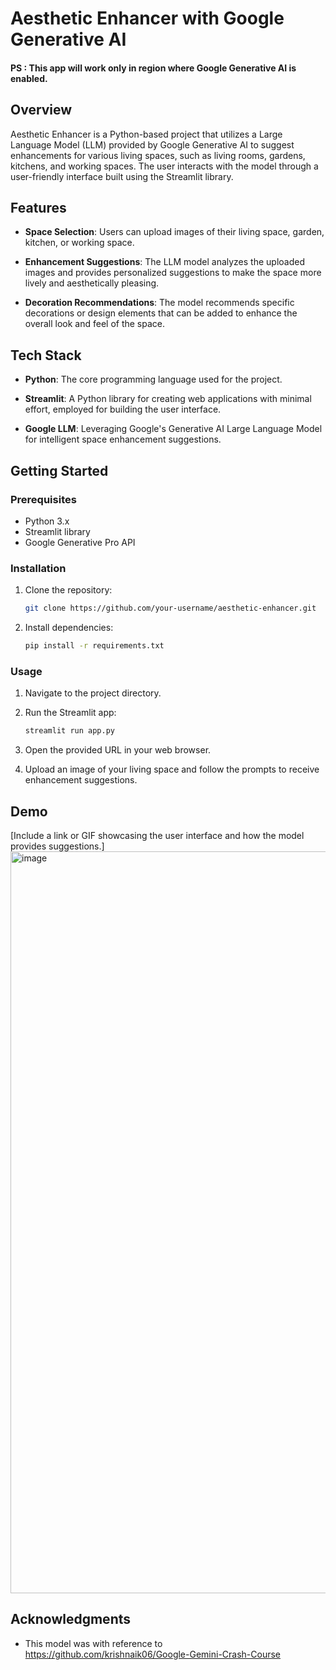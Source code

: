 # Aesthetic Enhancer with Google Generative AI
#### PS : This app will work only in region where Google Generative AI is enabled.

## Overview

Aesthetic Enhancer is a Python-based project that utilizes a Large Language Model (LLM) provided by Google Generative AI to suggest enhancements for various living spaces, such as living rooms, gardens, kitchens, and working spaces. The user interacts with the model through a user-friendly interface built using the Streamlit library.

## Features

- **Space Selection**: Users can upload images of their living space, garden, kitchen, or working space.
  
- **Enhancement Suggestions**: The LLM model analyzes the uploaded images and provides personalized suggestions to make the space more lively and aesthetically pleasing.

- **Decoration Recommendations**: The model recommends specific decorations or design elements that can be added to enhance the overall look and feel of the space.

## Tech Stack

- **Python**: The core programming language used for the project.

- **Streamlit**: A Python library for creating web applications with minimal effort, employed for building the user interface.

- **Google LLM**: Leveraging Google's Generative AI Large Language Model for intelligent space enhancement suggestions.

## Getting Started

### Prerequisites

- Python 3.x
- Streamlit library
- Google Generative Pro API

### Installation

1. Clone the repository:

   ```bash
   git clone https://github.com/your-username/aesthetic-enhancer.git
   ```

2. Install dependencies:

   ```bash
   pip install -r requirements.txt
   ```

### Usage

1. Navigate to the project directory.

2. Run the Streamlit app:

   ```bash
   streamlit run app.py
   ```

3. Open the provided URL in your web browser.

4. Upload an image of your living space and follow the prompts to receive enhancement suggestions.

## Demo

[Include a link or GIF showcasing the user interface and how the model provides suggestions.]
<img width="1187" alt="image" src="https://github.com/florianndeepika/Aesthetic_Enhancer_with_GenAI/assets/63796480/f96b9fd7-8556-499e-83bf-9afb998f77ce">

## Acknowledgments

- This model was with reference to https://github.com/krishnaik06/Google-Gemini-Crash-Course

